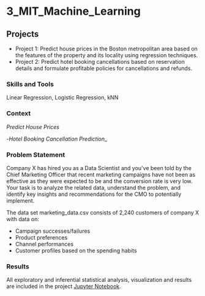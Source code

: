 # 3_MIT_Machine_Learning

## Projects 
- Project 1: Predict house prices in the Boston metropolitan area based on the features of the property and its locality using regression techniques.
- Project 2: Predict hotel booking cancellations based on reservation details and formulate profitable policies for cancellations and refunds.

### Skills and Tools
Linear Regression, Logistic Regression, kNN 

### Context
_*Predict House Prices*_

-*Hotel Booking Cancellation Prediction*_

### Problem Statement
Company X has hired you as a Data Scientist and you've been told by the Chief Marketing Officer that recent marketing campaigns have not been as effective as they were expected to be and the conversion rate is very low. Your task is to analyze the related data, understand the problem, and identify key insights and recommendations for the CMO to potentially implement.

The data set marketing_data.csv consists of 2,240 customers of company X with data on:
- Campaign successes/failures
- Product preferences
- Channel performances
- Customer profiles based on the spending habits

### Results
All exploratory and inferential statistical analysis, visualization and results are included in the project [Jupyter Notebook](Learner_Notebook_Project_Marketing_Campaign_Analysis.ipynb).  
